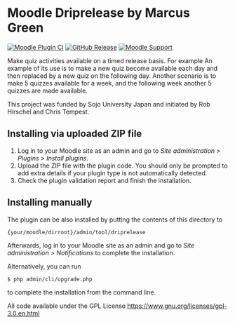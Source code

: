 # Moodle Driprelease by Marcus Green #
[![Moodle Plugin CI](https://github.com/marcusgreen/moodle-tool_driprelease/actions/workflows/moodle-ci.yml/badge.svg)](https://github.com/marcusgreen/moodle-tool_driprelease/actions/workflows/moodle-ci.yml) [![GitHub Release](https://img.shields.io/github/release/marcusgreen/moodle-tool_driprelease.svg)](https://github.com/marcusgreen//moodle-qtype_gapfill/releases)
[![Moodle Support](https://img.shields.io/badge/Moodle-%3E%3D%204.0-blue)](https://github.com/marcusgreen/moodle-tool_driprelease/actions)

Make quiz activities available on a timed release basis. For example An example of its use is to make a new quiz become available each  day and then replaced by a new quiz on the following day. Another scenario is to make 5 quizzes available for a week, and the following week another 5 quizzes are made available.

This project was funded by Sojo University Japan and initiated by Rob Hirschel and Chris Tempest.

## Installing via uploaded ZIP file ##

1. Log in to your Moodle site as an admin and go to _Site administration >
   Plugins > Install plugins_.
2. Upload the ZIP file with the plugin code. You should only be prompted to add
   extra details if your plugin type is not automatically detected.
3. Check the plugin validation report and finish the installation.

## Installing manually ##

The plugin can be also installed by putting the contents of this directory to

    {your/moodle/dirroot}/admin/tool/driprelease

Afterwards, log in to your Moodle site as an admin and go to _Site administration >
Notifications_ to complete the installation.

Alternatively, you can run

    $ php admin/cli/upgrade.php

to complete the installation from the command line.

All code available under the GPL License https://www.gnu.org/licenses/gpl-3.0.en.html
